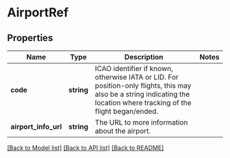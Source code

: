 # AirportRef

## Properties
Name | Type | Description | Notes
------------ | ------------- | ------------- | -------------
**code** | **string** | ICAO identifier if known, otherwise IATA or LID. For position-only flights, this may also be a string indicating the location where tracking of the flight began/ended. | 
**airport_info_url** | **string** | The URL to more information about the airport. | 

[[Back to Model list]](../../README.md#documentation-for-models) [[Back to API list]](../../README.md#documentation-for-api-endpoints) [[Back to README]](../../README.md)

